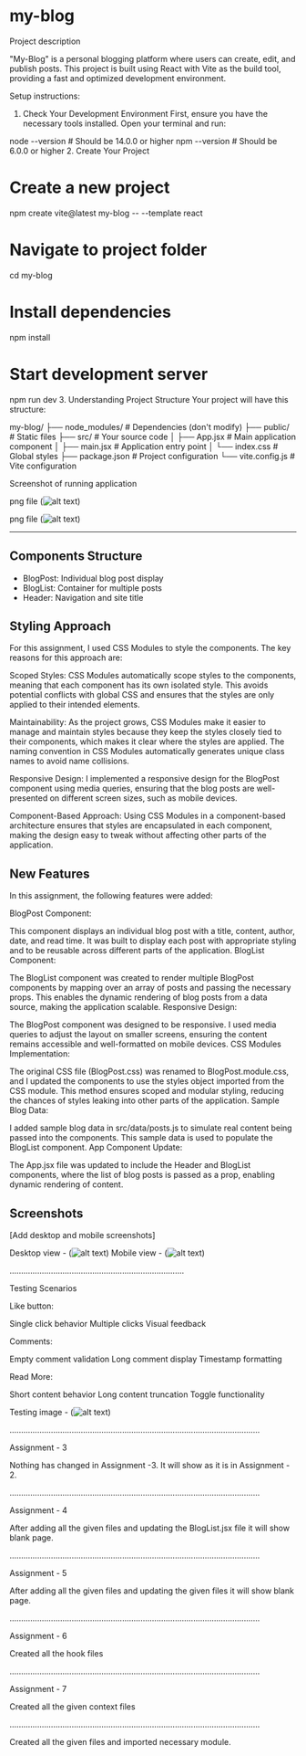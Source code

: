 # my-blog

Project description

"My-Blog" is a personal blogging platform where users can create, edit, and publish posts. This project is built using React with Vite as the build tool, providing a fast and optimized development environment. 

Setup instructions:

1. Check Your Development Environment
First, ensure you have the necessary tools installed. Open your terminal and run:

node --version  # Should be 14.0.0 or higher
npm --version   # Should be 6.0.0 or higher
2. Create Your Project
# Create a new project
npm create vite@latest my-blog -- --template react

# Navigate to project folder
cd my-blog

# Install dependencies
npm install

# Start development server
npm run dev
3. Understanding Project Structure
Your project will have this structure:

my-blog/
├── node_modules/     # Dependencies (don't modify)
├── public/          # Static files
├── src/             # Your source code
│   ├── App.jsx      # Main application component
│   ├── main.jsx     # Application entry point
│   └── index.css    # Global styles
├── package.json     # Project configuration
└── vite.config.js   # Vite configuration


Screenshot of running application


png file (![alt text](Screenshot.png))

png file (![alt text](Screenshot1.png))


------------------------------------------------------------------------------------------------


## Components Structure
- BlogPost: Individual blog post display
- BlogList: Container for multiple posts
- Header: Navigation and site title

## Styling Approach
For this assignment, I used CSS Modules to style the components. The key reasons for this approach are:

Scoped Styles: CSS Modules automatically scope styles to the components, meaning that each component has its own isolated style. This avoids potential conflicts with global CSS and ensures that the styles are only applied to their intended elements.

Maintainability: As the project grows, CSS Modules make it easier to manage and maintain styles because they keep the styles closely tied to their components, which makes it clear where the styles are applied. The naming convention in CSS Modules automatically generates unique class names to avoid name collisions.

Responsive Design: I implemented a responsive design for the BlogPost component using media queries, ensuring that the blog posts are well-presented on different screen sizes, such as mobile devices.

Component-Based Approach: Using CSS Modules in a component-based architecture ensures that styles are encapsulated in each component, making the design easy to tweak without affecting other parts of the application.



## New Features
In this assignment, the following features were added:

BlogPost Component:

This component displays an individual blog post with a title, content, author, date, and read time. It was built to display each post with appropriate styling and to be reusable across different parts of the application.
BlogList Component:

The BlogList component was created to render multiple BlogPost components by mapping over an array of posts and passing the necessary props. This enables the dynamic rendering of blog posts from a data source, making the application scalable.
Responsive Design:

The BlogPost component was designed to be responsive. I used media queries to adjust the layout on smaller screens, ensuring the content remains accessible and well-formatted on mobile devices.
CSS Modules Implementation:

The original CSS file (BlogPost.css) was renamed to BlogPost.module.css, and I updated the components to use the styles object imported from the CSS module. This method ensures scoped and modular styling, reducing the chances of styles leaking into other parts of the application.
Sample Blog Data:

I added sample blog data in src/data/posts.js to simulate real content being passed into the components. This sample data is used to populate the BlogList component.
App Component Update:

The App.jsx file was updated to include the Header and BlogList components, where the list of blog posts is passed as a prop, enabling dynamic rendering of content.

## Screenshots
[Add desktop and mobile screenshots]

Desktop view - (![alt text](Screenshot2.png))
Mobile view - (![alt text](Screenshot3.png))

............................................................................

Testing Scenarios

Like button:

Single click behavior
Multiple clicks
Visual feedback

Comments:

Empty comment validation
Long comment display
Timestamp formatting


Read More:

Short content behavior
Long content truncation
Toggle functionality

Testing image - (![alt text](Screenshot4.png))


.............................................................................................................

Assignment - 3

Nothing has changed in Assignment -3. 
It will show as it is in Assignment - 2.


.............................................................................................................

Assignment - 4

After adding all the given files and updating the BlogList.jsx file it will show blank page.



.............................................................................................................


Assignment - 5

After adding all the given files and updating the given files it will show blank page.


.............................................................................................................


Assignment - 6

Created all the hook files 


.............................................................................................................


Assignment - 7

Created all the given context files


.............................................................................................................


Created all the given files and imported necessary module.